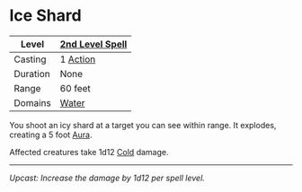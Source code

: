 # Ice Shard

| Level    | [2nd Level Spell](2nd%20Level%20Spells.md)          |
| -------- | --------------------------------------------------- |
| Casting  | 1 [Action](../../../../Game%20Procedures/Action.md) |
| Duration | None                                                |
| Range    | 60 feet                                             |
| Domains  | [Water](../../../Spell%20Domains/Water.md)          |

You shoot an icy shard at a target you can see within range. It explodes, creating a 5 foot [Aura](../../Areas%20of%20Effect/Aura.md).

Affected creatures take 1d12 [Cold](../../../../Damage%20Types/Cold.md) damage.

---
*Upcast: Increase the damage by 1d12 per spell level.*
